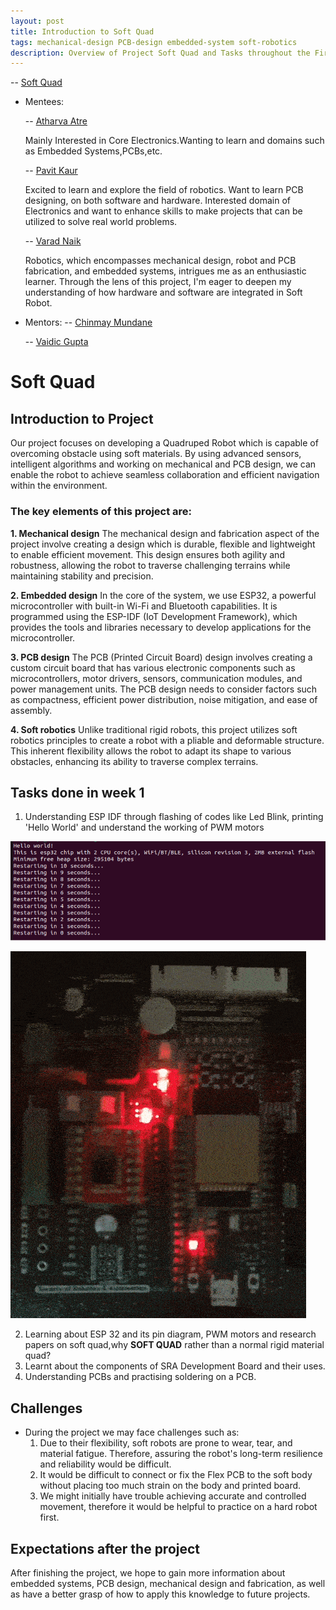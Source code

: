 ```yaml
---
layout: post
title: Introduction to Soft Quad 
tags: mechanical-design PCB-design embedded-system soft-robotics
description: Overview of Project Soft Quad and Tasks throughout the First Week
---
```

-- [Soft Quad](https://github.com/pavit15/softquad)
- Mentees:

   -- [Atharva Atre](https://github.com/AtharvaAtre)

    Mainly Interested in Core Electronics.Wanting to learn and domains such as Embedded Systems,PCBs,etc.

   -- [Pavit Kaur](https://github.com/pavit15)

    Excited to learn and explore the field of robotics. Want to learn PCB designing, on both software and hardware. Interested domain of Electronics and want to enhance skills to make projects that can be utilized to solve real world problems.

   -- [Varad Naik](https://github.com/VaradNaik921)

    Robotics, which encompasses mechanical design, robot and PCB fabrication, and embedded systems, intrigues me as an enthusiastic learner. Through the lens of this project, I'm eager to deepen my understanding of how hardware and software are integrated in Soft Robot.
- Mentors:
   -- [Chinmay Mundane](https://github.com/ChinmayMundane)

   -- [Vaidic Gupta](https://github.com/Vaidicgupta)

# Soft Quad

## Introduction to Project
Our project focuses on developing a Quadruped Robot which is capable of overcoming obstacle using soft materials. By using advanced sensors,  intelligent algorithms and working on mechanical and PCB design, we can enable the robot to achieve seamless collaboration and efficient navigation within the environment.

### **The key elements of this project are:**
**1. Mechanical design**
The mechanical design and fabrication aspect of the project involve creating a design which is durable, flexible and lightweight to enable efficient movement. This design ensures both agility and robustness, allowing the robot to traverse challenging terrains while maintaining stability and precision. 

**2. Embedded design**
In the core of the system, we use ESP32, a powerful microcontroller with built-in Wi-Fi and Bluetooth capabilities. It is programmed using the ESP-IDF (IoT Development Framework), which provides the tools and libraries necessary to develop applications for the microcontroller. 

**3. PCB design**
The PCB (Printed Circuit Board) design involves creating a custom circuit board that has various electronic components such as microcontrollers, motor drivers, sensors, communication modules, and power management units. The PCB design needs to consider factors such as compactness, efficient power distribution, noise mitigation, and ease of assembly. 

**4. Soft robotics**
Unlike traditional rigid robots, this project utilizes soft robotics principles to create a robot with a pliable and deformable structure. This inherent flexibility allows the robot to adapt its shape to various obstacles, enhancing its ability to traverse complex terrains.

## Tasks done in week 1
1. Understanding ESP IDF through flashing of codes like Led Blink, printing 'Hello World' and understand the working of PWM motors

![](/assets/posts/Introduction-to-Soft-Quad/HelloWorld.png)

![](/assets/posts/Introduction-to-Soft-Quad/LEDBlink.gif)

2. Learning about ESP 32  and its pin diagram, PWM motors and research papers on soft quad,why **SOFT QUAD** rather than a normal rigid material quad? 
3. Learnt about the components of SRA Development Board and their uses.
4. Understanding PCBs and practising soldering on a PCB.

## Challenges
- During the project we may face challenges such as:
    1. Due to their flexibility, soft robots are prone to wear, tear, and material fatigue. Therefore, assuring the robot's long-term resilience and reliability would be difficult.
    2. It would be difficult to connect or fix the Flex PCB to the soft body without placing too much strain on the body and printed board.
    3. We might initially have trouble achieving accurate and controlled movement, therefore it would be helpful to practice on a hard robot first.


## Expectations after the project
After finishing the project, we hope to gain more information about embedded systems, PCB design, mechanical design and fabrication, as well as have a better grasp of how to apply this knowledge to future projects.
